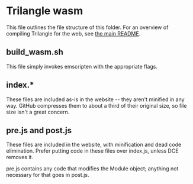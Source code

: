 # Trilangle wasm

This file outlines the file structure of this folder. For an overview of compiling Trilangle for the web, see [the main README][1].

## build_wasm.sh

This file simply invokes emscripten with the appropriate flags.

## index.*

These files are included as-is in the website -- they aren't minified in any way. GitHub compresses them to about a third of their original size, so file size isn't a great concern.

## pre.js and post.js

These files are included in the website, with minification and dead code elimination. Prefer putting code in these files over index.js, unless DCE removes it.

pre.js contains any code that modifies the Module object; anything not necessary for that goes in post.js.

[1]: ../README.md#compiling-for-the-web
